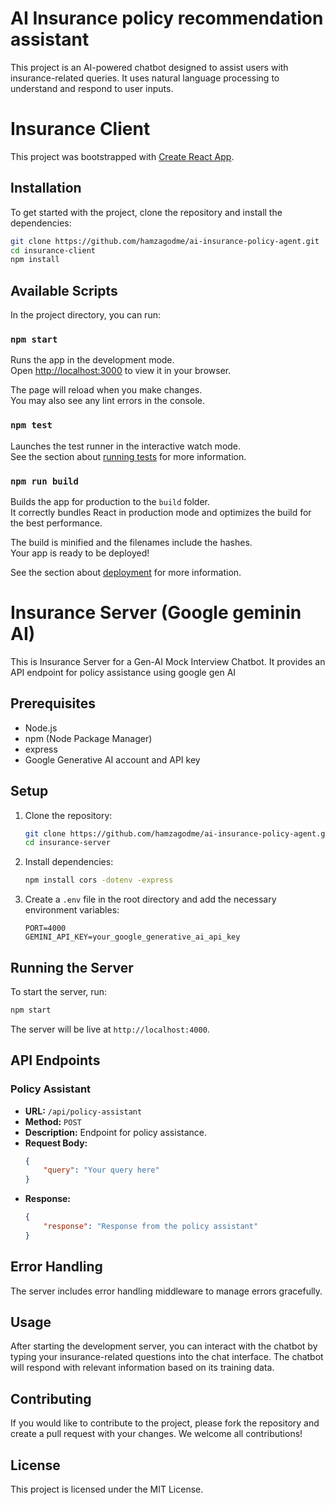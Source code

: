 # AI Insurance policy recommendation assistant

This project is an AI-powered chatbot designed to assist users with insurance-related queries. It uses natural language processing to understand and respond to user inputs.

# Insurance Client 

This project was bootstrapped with [Create React App](https://github.com/facebook/create-react-app).

## Installation

To get started with the project, clone the repository and install the dependencies:

```bash
git clone https://github.com/hamzagodme/ai-insurance-policy-agent.git
cd insurance-client
npm install
```

## Available Scripts

In the project directory, you can run:

### `npm start`

Runs the app in the development mode.\
Open [http://localhost:3000](http://localhost:3000) to view it in your browser.


The page will reload when you make changes.\
You may also see any lint errors in the console.

### `npm test`

Launches the test runner in the interactive watch mode.\
See the section about [running tests](https://facebook.github.io/create-react-app/docs/running-tests) for more information.

### `npm run build`

Builds the app for production to the `build` folder.\
It correctly bundles React in production mode and optimizes the build for the best performance.

The build is minified and the filenames include the hashes.\
Your app is ready to be deployed!

See the section about [deployment](https://facebook.github.io/create-react-app/docs/deployment) for more information.


# Insurance Server (Google geminin AI)

This is Insurance Server for a Gen-AI Mock Interview Chatbot. It provides an API endpoint for policy assistance using google gen AI

## Prerequisites

- Node.js
- npm (Node Package Manager)
- express
- Google Generative AI account and API key

## Setup

1. Clone the repository:
    ```bash
    git clone https://github.com/hamzagodme/ai-insurance-policy-agent.git
    cd insurance-server
    ```

2. Install dependencies:
    ```sh
    npm install cors -dotenv -express
    ```

3. Create a `.env` file in the root directory and add the necessary environment variables:
    ```env
    PORT=4000
    GEMINI_API_KEY=your_google_generative_ai_api_key
    ```

## Running the Server

To start the server, run:
```sh
npm start
```

The server will be live at `http://localhost:4000`.

## API Endpoints

### Policy Assistant

- **URL:** `/api/policy-assistant`
- **Method:** `POST`
- **Description:** Endpoint for policy assistance.
- **Request Body:** 
    ```json
    {
        "query": "Your query here"
    }
    ```
- **Response:**
    ```json
    {
        "response": "Response from the policy assistant"
    }
    ```

## Error Handling

The server includes error handling middleware to manage errors gracefully.

## Usage

After starting the development server, you can interact with the chatbot by typing your insurance-related questions into the chat interface. The chatbot will respond with relevant information based on its training data.

## Contributing

If you would like to contribute to the project, please fork the repository and create a pull request with your changes. We welcome all contributions!

## License

This project is licensed under the MIT License.

